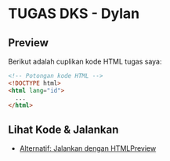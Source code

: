 # TUGAS DKS - Dylan

## Preview

Berikut adalah cuplikan kode HTML tugas saya:
```html
<!-- Potongan kode HTML -->
<!DOCTYPE html>
<html lang="id">
  ...
</html>
```

## Lihat Kode & Jalankan

- [Alternatif: Jalankan dengan HTMLPreview](https://htmlpreview.github.io/?https://github.com/DylanAwikAwoka/TUGAS-DKS-DYLAN/blob/main/TUGAS%20DKS%20DYLAN%20240712776.html)
